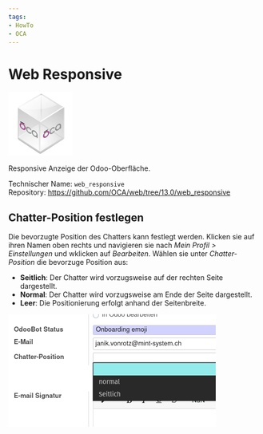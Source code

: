 ```yaml
---
tags:
- HowTo
- OCA
---
```

# Web Responsive
![icon_oca_app](assets/icon_oca_app.png)

Responsive Anzeige der Odoo-Oberfläche.

Technischer Name: `web_responsive`\
Repository: <https://github.com/OCA/web/tree/13.0/web_responsive>

## Chatter-Position festlegen

Die bevorzugte Position des Chatters kann festlegt werden. Klicken sie auf ihren Namen oben rechts und navigieren sie nach *Mein Profil > Einstellungen* und wklicken auf *Bearbeiten*. Wählen sie unter *Chatter-Position* die bevorzuge Position aus:

* **Seitlich**: Der Chatter wird vorzugsweise auf der rechten Seite dargestellt.
* **Normal**: Der Chatter wird vorzugsweise am Ende der Seite dargestellt.
* **Leer**: Die Positionierung erfolgt anhand der Seitenbreite.

![](assets/Web%20Responsive%20Chatter-Position%20Auswahl.png)